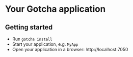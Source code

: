 Your Gotcha application
=======================

## Getting started

* Run ```gotcha install```
* Start your application, e.g. ```MyApp```
* Open your application in a browser: http://localhost:7050
